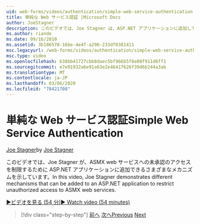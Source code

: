 ```yaml
---
uid: web-forms/videos/authentication/simple-web-service-authentication
title: 単純な Web サービス認証 |Microsoft Docs
author: JoeStagner
description: このビデオでは、Joe Stagner は、ASP.NET アプリケーションに追加して、ASMX web サービスへの承認されていないアクセスを制限するさまざまなメカニズムを示しています...
ms.author: riande
ms.date: 09/16/2010
ms.assetid: 3b186578-16be-4e4f-a296-233df0381411
msc.legacyurl: /web-forms/videos/authentication/simple-web-service-authentication
msc.type: video
ms.openlocfilehash: b38bb41727cbb8daec5bf966b5f0e08f911d6ff1
ms.sourcegitcommit: e7e91932a6e91a63e2e46417626f39d6b244a3ab
ms.translationtype: MT
ms.contentlocale: ja-JP
ms.lasthandoff: 03/06/2020
ms.locfileid: "78421708"
---
```

# <a name="simple-web-service-authentication"></a><span data-ttu-id="8c0b2-103">単純な Web サービス認証</span><span class="sxs-lookup"><span data-stu-id="8c0b2-103">Simple Web Service Authentication</span></span>

<span data-ttu-id="8c0b2-104">[Joe Stagner](https://github.com/JoeStagner)</span><span class="sxs-lookup"><span data-stu-id="8c0b2-104">by [Joe Stagner](https://github.com/JoeStagner)</span></span>

<span data-ttu-id="8c0b2-105">このビデオでは、Joe Stagner が、ASMX web サービスへの未承認のアクセスを制限するために ASP.NET アプリケーションに追加できるさまざまなメカニズムを示しています。</span><span class="sxs-lookup"><span data-stu-id="8c0b2-105">In this video, Joe Stagner demonstrates different mechanisms that can be added to an ASP.NET application to restrict unauthorized access to ASMX web services.</span></span>

[<span data-ttu-id="8c0b2-106">&#9654;ビデオを見る (54 分)</span><span class="sxs-lookup"><span data-stu-id="8c0b2-106">&#9654; Watch video (54 minutes)</span></span>](https://channel9.msdn.com/Blogs/ASP-NET-Site-Videos/simple-web-service-authentication)

> [!div class="step-by-step"]
> <span data-ttu-id="8c0b2-107">[前へ](implement-the-registration-verification-pattern.md)
> [次へ](creating-inactive-users.md)</span><span class="sxs-lookup"><span data-stu-id="8c0b2-107">[Previous](implement-the-registration-verification-pattern.md)
[Next](creating-inactive-users.md)</span></span>
